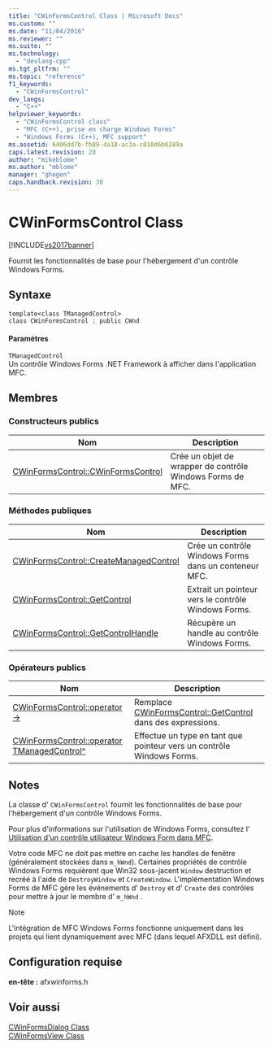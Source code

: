 ```yaml
---
title: "CWinFormsControl Class | Microsoft Docs"
ms.custom: ""
ms.date: "11/04/2016"
ms.reviewer: ""
ms.suite: ""
ms.technology: 
  - "devlang-cpp"
ms.tgt_pltfrm: ""
ms.topic: "reference"
f1_keywords: 
  - "CWinFormsControl"
dev_langs: 
  - "C++"
helpviewer_keywords: 
  - "CWinFormsControl class"
  - "MFC (C++), prise en charge Windows Forms"
  - "Windows Forms (C++), MFC support"
ms.assetid: 6406dd7b-fb89-4a18-ac3a-c010d6b6289a
caps.latest.revision: 28
author: "mikeblome"
ms.author: "mblome"
manager: "ghogen"
caps.handback.revision: 30
---
```

# CWinFormsControl Class
[!INCLUDE[vs2017banner](../../assembler/inline/includes/vs2017banner.md)]

Fournit les fonctionnalités de base pour l'hébergement d'un contrôle Windows Forms.  
  
## Syntaxe  
  
```  
template<class TManagedControl>  
class CWinFormsControl : public CWnd  
```  
  
#### Paramètres  
 `TManagedControl`  
 Un contrôle Windows Forms .NET Framework à afficher dans l'application MFC.  
  
## Membres  
  
### Constructeurs publics  
  
|Nom|Description|  
|---------|-----------------|  
|[CWinFormsControl::CWinFormsControl](../Topic/CWinFormsControl::CWinFormsControl.md)|Crée un objet de wrapper de contrôle Windows Forms de MFC.|  
  
### Méthodes publiques  
  
|Nom|Description|  
|---------|-----------------|  
|[CWinFormsControl::CreateManagedControl](../Topic/CWinFormsControl::CreateManagedControl.md)|Crée un contrôle Windows Forms dans un conteneur MFC.|  
|[CWinFormsControl::GetControl](../Topic/CWinFormsControl::GetControl.md)|Extrait un pointeur vers le contrôle Windows Forms.|  
|[CWinFormsControl::GetControlHandle](../Topic/CWinFormsControl::GetControlHandle.md)|Récupère un handle au contrôle Windows Forms.|  
  
### Opérateurs publics  
  
|Nom|Description|  
|---------|-----------------|  
|[CWinFormsControl::operator \-\>](../Topic/CWinFormsControl::operator%20-%3E.md)|Remplace [CWinFormsControl::GetControl](../Topic/CWinFormsControl::GetControl.md) dans des expressions.|  
|[CWinFormsControl::operator TManagedControl^](../Topic/CWinFormsControl::operator%20TManagedControl%5E.md)|Effectue un type en tant que pointeur vers un contrôle Windows Forms.|  
  
## Notes  
 La classe d' `CWinFormsControl` fournit les fonctionnalités de base pour l'hébergement d'un contrôle Windows Forms.  
  
 Pour plus d'informations sur l'utilisation de Windows Forms, consultez l' [Utilisation d'un contrôle utilisateur Windows Form dans MFC](../../dotnet/using-a-windows-form-user-control-in-mfc.md).  
  
 Votre code MFC ne doit pas mettre en cache les handles de fenêtre \(généralement stockées dans `m_hWnd`\).  Certaines propriétés de contrôle Windows Forms requièrent que Win32 sous\-jacent `Window` destruction et recréé à l'aide de `DestroyWindow` et `CreateWindow`.  L'implémentation Windows Forms de MFC gère les événements d' `Destroy` et d' `Create` des contrôles pour mettre à jour le membre d' `m_hWnd` .  
  
> [!NOTE]
>  L'intégration de MFC Windows Forms fonctionne uniquement dans les projets qui lient dynamiquement avec MFC \(dans lequel AFXDLL est défini\).  
  
## Configuration requise  
 **en\-tête :** afxwinforms.h  
  
## Voir aussi  
 [CWinFormsDialog Class](../../mfc/reference/cwinformsdialog-class.md)   
 [CWinFormsView Class](../../mfc/reference/cwinformsview-class.md)
